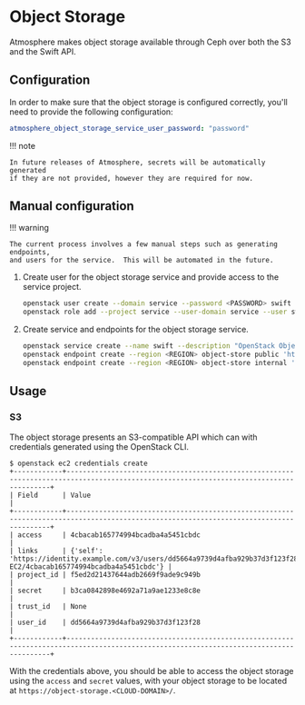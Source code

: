 # Object Storage

Atmosphere makes object storage available through Ceph over both the S3 and the
Swift API.

## Configuration

In order to make sure that the object storage is configured correctly, you'll
need to provide the following configuration:

```yaml
atmosphere_object_storage_service_user_password: "password"
```

!!! note

    In future releases of Atmosphere, secrets will be automatically generated
    if they are not provided, however they are required for now.

## Manual configuration

!!! warning

    The current process involves a few manual steps such as generating endpoints,
    and users for the service.  This will be automated in the future.

1. Create user for the object storage service and provide access to the service
   project.

   ```bash
   openstack user create --domain service --password <PASSWORD> swift
   openstack role add --project service --user-domain service --user swift admin
   ```

1. Create service and endpoints for the object storage service.

    ```bash
    openstack service create --name swift --description "OpenStack Object Storage" object-store
    openstack endpoint create --region <REGION> object-store public 'https://object-storage.<CLOUD-DOMAIN>/swift/v1/%(tenant_id)s'
    openstack endpoint create --region <REGION> object-store internal 'http://rook-ceph-rgw-rook-ceph.rook-ceph.svc.cluster.local/swift/v1/%(tenant_id)s'
    ```

## Usage

### S3

The object storage presents an S3-compatible API which can with credentials
generated using the OpenStack CLI.

```console
$ openstack ec2 credentials create
+------------+----------------------------------------------------------------------------------------------------------------------------------------+
| Field      | Value                                                                                                                                  |
+------------+----------------------------------------------------------------------------------------------------------------------------------------+
| access     | 4cbacab165774994bcadba4a5451cbdc                                                                                                       |
| links      | {'self': 'https://identity.example.com/v3/users/dd5664a9739d4afba929b37d3f123f28/credentials/OS-EC2/4cbacab165774994bcadba4a5451cbdc'} |
| project_id | f5ed2d21437644adb2669f9ade9c949b                                                                                                       |
| secret     | b3ca0842898e4692a71a9ae1233e8c8e                                                                                                       |
| trust_id   | None                                                                                                                                   |
| user_id    | dd5664a9739d4afba929b37d3f123f28                                                                                                       |
+------------+----------------------------------------------------------------------------------------------------------------------------------------+
```

With the credentials above, you should be able to access the object storage
using the `access` and `secret` values, with your object storage to be located
at `https://object-storage.<CLOUD-DOMAIN>/`.
